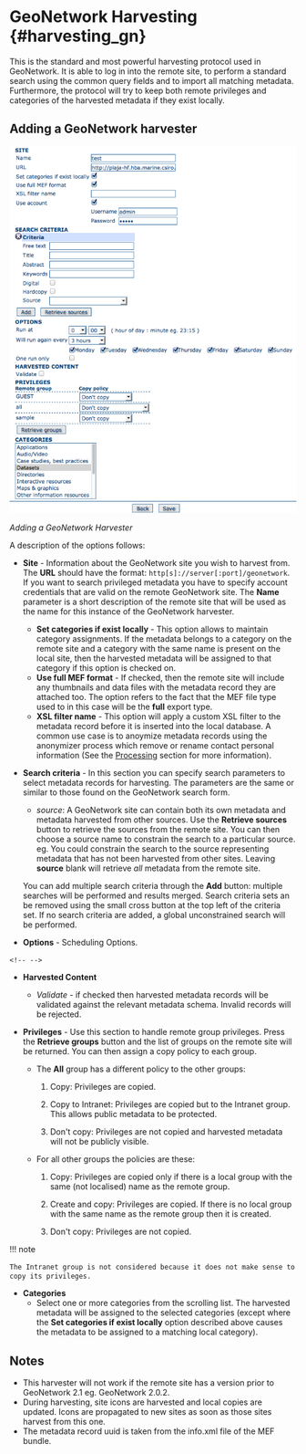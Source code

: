 # GeoNetwork Harvesting {#harvesting_gn}

This is the standard and most powerful harvesting protocol used in GeoNetwork. It is able to log in into the remote site, to perform a standard search using the common query fields and to import all matching metadata. Furthermore, the protocol will try to keep both remote privileges and categories of the harvested metadata if they exist locally.

## Adding a GeoNetwork harvester

![](web-harvesting-gn.png)

*Adding a GeoNetwork Harvester*

A description of the options follows:

-   **Site** - Information about the GeoNetwork site you wish to harvest from. The **URL** should have the format: `http[s]://server[:port]/geonetwork`. If you want to search privileged metadata you have to specify account credentials that are valid on the remote GeoNetwork site. The **Name** parameter is a short description of the remote site that will be used as the name for this instance of the GeoNetwork harvester.

    -   **Set categories if exist locally** - This option allows to maintain category assignments. If the metadata belongs to a category on the remote site and a category with the same name is present on the local site, then the harvested metadata will be assigned to that category if this option is checked on.
    -   **Use full MEF format** - If checked, then the remote site will include any thumbnails and data files with the metadata record they are attached too. The option refers to the fact that the MEF file type used to in this case will be the **full** export type.
    -   **XSL filter name** - This option will apply a custom XSL filter to the metadata record before it is inserted into the local database. A common use case is to anoymize metadata records using the anonymizer process which remove or rename contact personal information (See the [Processing](../../processing/index.md) section for more information).

-   **Search criteria** - In this section you can specify search parameters to select metadata records for harvesting. The parameters are the same or similar to those found on the GeoNetwork search form.

    -   *source*: A GeoNetwork site can contain both its own metadata and metadata harvested from other sources. Use the **Retrieve sources** button to retrieve the sources from the remote site. You can then choose a source name to constrain the search to a particular source. eg. You could constrain the search to the source representing metadata that has not been harvested from other sites. Leaving **source** blank will retrieve *all* metadata from the remote site.

    You can add multiple search criteria through the **Add** button: multiple searches will be performed and results merged. Search criteria sets an be removed using the small cross button at the top left of the criteria set. If no search criteria are added, a global unconstrained search will be performed.

-   **Options** - Scheduling Options.

```{=html}
<!-- -->
```
-   **Harvested Content**

    -   *Validate* - if checked then harvested metadata records will be validated against the relevant metadata schema. Invalid records will be rejected.

-   **Privileges** - Use this section to handle remote group privileges. Press the **Retrieve groups** button and the list of groups on the remote site will be returned. You can then assign a copy policy to each group.

    -   The **All** group has a different policy to the other groups:
    
        1.  Copy: Privileges are copied.

        2.  Copy to Intranet: Privileges are copied but to the Intranet group. This allows public metadata to be protected.

        3.  Don't copy: Privileges are not copied and harvested metadata will not be publicly visible.

    -   For all other groups the policies are these:
    
        1.  Copy: Privileges are copied only if there is a local group with the same (not localised) name as the remote group.
        2.  Create and copy: Privileges are copied. If there is no local group with the same name as the remote group then it is created.
        
        3.  Don't copy: Privileges are not copied.

!!! note

    The Intranet group is not considered because it does not make sense to copy its privileges.


-   **Categories**
    -   Select one or more categories from the scrolling list. The harvested metadata will be assigned to the selected categories (except where the **Set categories if exist locally** option described above causes the metadata to be assigned to a matching local category).

## Notes

-   This harvester will not work if the remote site has a version prior to GeoNetwork 2.1 eg. GeoNetwork 2.0.2.
-   During harvesting, site icons are harvested and local copies are updated. Icons are propagated to new sites as soon as those sites harvest from this one.
-   The metadata record uuid is taken from the info.xml file of the MEF bundle.

